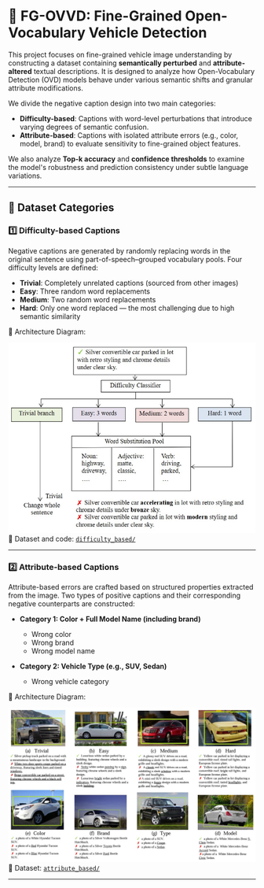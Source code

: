 # 🚗 FG-OVVD: Fine-Grained Open-Vocabulary Vehicle Detection

This project focuses on fine-grained vehicle image understanding by constructing a dataset containing **semantically perturbed** and **attribute-altered** textual descriptions. It is designed to analyze how Open-Vocabulary Detection (OVD) models behave under various semantic shifts and granular attribute modifications.

We divide the negative caption design into two main categories:

- **Difficulty-based**: Captions with word-level perturbations that introduce varying degrees of semantic confusion.
- **Attribute-based**: Captions with isolated attribute errors (e.g., color, model, brand) to evaluate sensitivity to fine-grained object features.

We also analyze **Top-k accuracy** and **confidence thresholds** to examine the model's robustness and prediction consistency under subtle language variations.

---

## 🧩 Dataset Categories

### 1️⃣ Difficulty-based Captions

Negative captions are generated by randomly replacing words in the original sentence using part-of-speech–grouped vocabulary pools. Four difficulty levels are defined:

- **Trivial**: Completely unrelated captions (sourced from other images)
- **Easy**: Three random word replacements
- **Medium**: Two random word replacements
- **Hard**: Only one word replaced — the most challenging due to high semantic similarity

📌 Architecture Diagram:

![Difficulty Architecture](./images/difficulty_architecture.jpg)  
📁 Dataset and code: [`difficulty_based/`](./difficulty_based/)

---

### 2️⃣ Attribute-based Captions

Attribute-based errors are crafted based on structured properties extracted from the image. Two types of positive captions and their corresponding negative counterparts are constructed:

- **Category 1: Color + Full Model Name (including brand)**
  - Wrong color
  - Wrong brand
  - Wrong model name

- **Category 2: Vehicle Type (e.g., SUV, Sedan)**
  - Wrong vehicle category

📌 Architecture Diagram:

![Attribute Architecture](./images/attribute_architecture.jpg)  
📁 Dataset: [`attribute_based/`](./attribute_based/)

---

